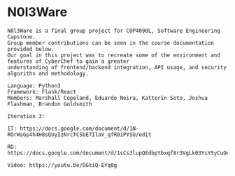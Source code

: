 # N0l3Ware 
	N0l3Ware is a final group project for COP4090L, Software Engineering Capstone. 
	Group member contributions can be seen in the course documentation provided below. 
	Our goal in this project was to recreate some of the environment and features of CyberChef to gain a greater 
	understanding of frontend/backend integration, API usage, and security algoriths and methodology. 
	
	Language: Python3
	Framework: Flask/React
	Members: Marshall Copeland, Eduardo Neira, Katterin Soto, Joshua Flashman, Brandon Goldsmith 
	
	Iteration 3:
	
	IT: https://docs.google.com/document/d/1N-ROrWsGp4h4H8sQUyIzNrcTCSbE7IlaV_qfR0iPYSU/edit
	
	RD: https://docs.google.com/document/d/1sCs3lupQEdbpYbxqf8r3VgLk03YsY5yCuOeYZzgxiKU/edit
	
	Video: https://youtu.be/OGtiQ-EYq0g
	

